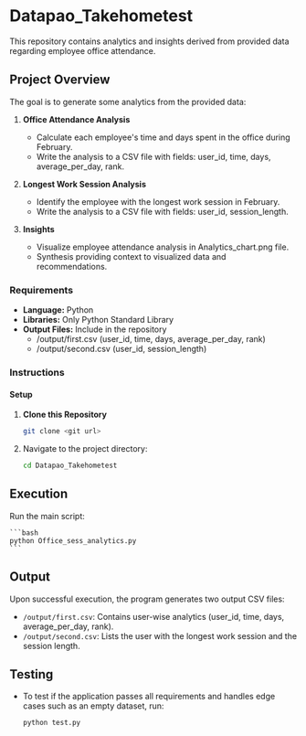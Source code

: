 # Datapao_Takehometest
This repository contains analytics and insights derived from provided data regarding employee office attendance.

## Project Overview

The goal is to generate some analytics from the provided data:

1. **Office Attendance Analysis**
   - Calculate each employee's time and days spent in the office during February.
   - Write the analysis to a CSV file with fields: user_id, time, days, average_per_day, rank.

2. **Longest Work Session Analysis**
   - Identify the employee with the longest work session in February.
   - Write the analysis to a CSV file with fields: user_id, session_length.

3. **Insights**
   - Visualize employee attendance analysis in Analytics_chart.png file.
   - Synthesis providing context to visualized data and recommendations.
     
### Requirements

- **Language:** Python
- **Libraries:** Only Python Standard Library
- **Output Files:** Include in the repository
  - /output/first.csv (user_id, time, days, average_per_day, rank)
  - /output/second.csv (user_id, session_length)

### Instructions

#### Setup

1. **Clone this Repository**

    ```bash
    git clone <git url>
    ```
2. Navigate to the project directory:

    ```bash
    cd Datapao_Takehometest
    ```
## Execution

 Run the main script:

    ```bash
    python Office_sess_analytics.py
    ```

## Output

Upon successful execution, the program generates two output CSV files:

- `/output/first.csv`: Contains user-wise analytics (user_id, time, days, average_per_day, rank).
- `/output/second.csv`: Lists the user with the longest work session and the session length.

 ## Testing
- To test if the application passes all requirements and handles edge cases such as an empty dataset, run:
  ```
  python test.py
  ```
